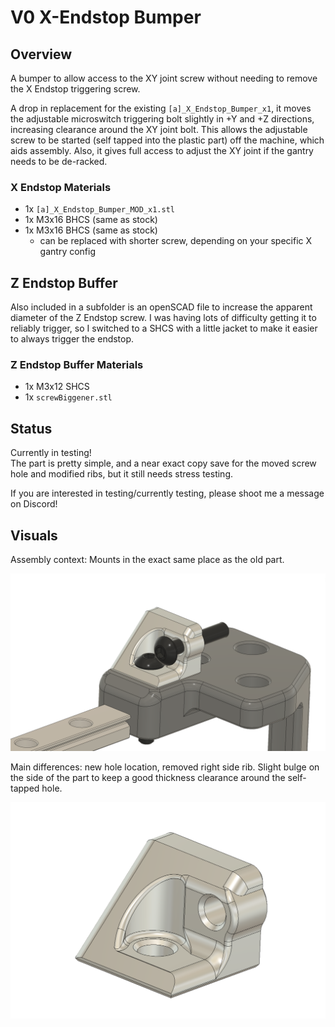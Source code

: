 # V0 X-Endstop Bumper

## Overview

A bumper to allow access to the XY joint screw without needing to remove the X Endstop triggering screw.

A drop in replacement for the existing `[a]_X_Endstop_Bumper_x1`, it moves the adjustable microswitch triggering bolt slightly in +Y and +Z directions, increasing clearance around the XY joint bolt.
This allows the adjustable screw to be started (self tapped into the plastic part) off the machine, which aids assembly.  Also, it gives full access to adjust the XY joint if the gantry needs to be de-racked.

### X Endstop Materials

* 1x `[a]_X_Endstop_Bumper_MOD_x1.stl`
* 1x M3x16 BHCS (same as stock)
* 1x M3x16 BHCS (same as stock)
  * can be replaced with shorter screw, depending on your specific X gantry config

## Z Endstop Buffer

Also included in a subfolder is an openSCAD file to increase the apparent diameter of the Z Endstop screw.  I was having lots of difficulty getting it to reliably trigger, so I switched to a SHCS with a little jacket to make it easier to always trigger the endstop.

### Z Endstop Buffer Materials

* 1x M3x12 SHCS
* 1x `screwBiggener.stl`

## Status

Currently in testing!  
The part is pretty simple, and a near exact copy save for the moved screw hole and modified ribs, but it still needs stress testing.

If you are interested in testing/currently testing, please shoot me a message on Discord!

## Visuals

Assembly context: Mounts in the exact same place as the old part.

![in context](images/in-sitio.png)

Main differences: new hole location, removed right side rib.  Slight bulge on the side of the part to keep a good thickness clearance around the self-tapped hole.

![just the part](images/isolated.png)